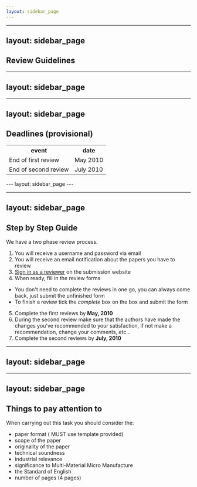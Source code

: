 ```yaml
---
layout: sidebar_page
---
```


---
layout: sidebar_page
---

## Review Guidelines

---
layout: sidebar_page
---

---
layout: sidebar_page
---

## Deadlines (provisional)


<table class="info" style="width:100%;">
<tr><th>event</th><th>date</th></tr>
<tr class="dark  current"><td>End of first review</td><td>May 2010</td></tr> 
<tr class="dark"><td>End of second review</td><td>July 2010</td></tr> 
</table>
<!--break-->
---
layout: sidebar_page
---

---
layout: sidebar_page
---

## Step by Step Guide


We have a two phase review process. 

1. You will receive a username and password via email
2. You will receive an email notification about the papers you have to review
3. [Sign in as a reviewer](http://conference.4m-association.org/review/signin.php) on the submission website
4. When ready, fill in the review forms
 * You don't need to complete the reviews in one go, you can always come back, just submit the unfinished form
 * To finish a review tick the *complete* box on the box and submit the form
5. Complete the first reviews by **May, 2010** 
6. During the second review make sure that the authors have made the changes you've recommended to your satisfaction, if not make a recommendation, change your comments, etc...
7. Complete the second reviews by **July, 2010**

---
layout: sidebar_page
---

---
layout: sidebar_page
---

## Things to pay attention to


When carrying out this task you should consider the:

* paper format ( MUST use template provided)
* scope of the paper
* originality of the paper
* technical soundness
* industrial relevance
* significance to Multi-Material Micro Manufacture
* the Standard of English
* number of pages (4 pages)